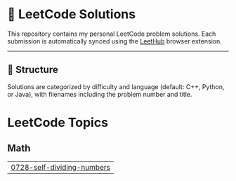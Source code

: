 # 📘 LeetCode Solutions

This repository contains my personal LeetCode problem solutions. Each submission is automatically synced using the [LeetHub](https://github.com/QasimWani/LeetHub) browser extension.

---

## 📌 Structure

Solutions are categorized by difficulty and language (default: C++, Python, or Java), with filenames including the problem number and title.

<!---LeetCode Topics Start-->
# LeetCode Topics
## Math
|  |
| ------- |
| [0728-self-dividing-numbers](https://github.com/Mohammedriad12/leetcode/tree/master/0728-self-dividing-numbers) |
<!---LeetCode Topics End-->